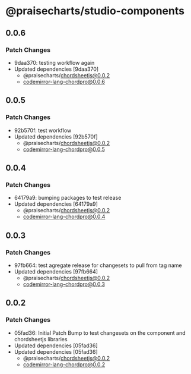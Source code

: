 # @praisecharts/studio-components

## 0.0.6

### Patch Changes

- 9daa370: testing workflow again
- Updated dependencies [9daa370]
  - @praisecharts/chordsheetjs@0.0.2
  - codemirror-lang-chordpro@0.0.6

## 0.0.5

### Patch Changes

- 92b570f: test workflow
- Updated dependencies [92b570f]
  - @praisecharts/chordsheetjs@0.0.2
  - codemirror-lang-chordpro@0.0.5

## 0.0.4

### Patch Changes

- 64179a9: bumping packages to test release
- Updated dependencies [64179a9]
  - @praisecharts/chordsheetjs@0.0.2
  - codemirror-lang-chordpro@0.0.4

## 0.0.3

### Patch Changes

- 97fb664: test agregate release for changesets to pull from tag name
- Updated dependencies [97fb664]
  - @praisecharts/chordsheetjs@0.0.2
  - codemirror-lang-chordpro@0.0.3

## 0.0.2

### Patch Changes

- 05fad36: Initial Patch Bump to test changesets on the component and chordsheetjs libraries
- Updated dependencies [05fad36]
- Updated dependencies [05fad36]
  - @praisecharts/chordsheetjs@0.0.2
  - codemirror-lang-chordpro@0.0.2
